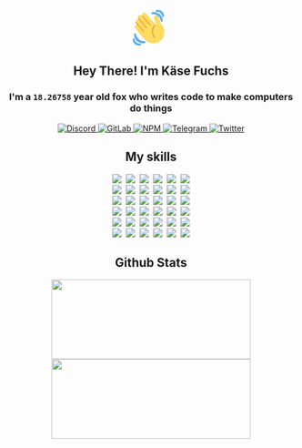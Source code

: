 <div><p align=center><img src=./resources/images/wave.gif width=64px height=64px></p><h2 align=center>Hey There! I'm Käse Fuchs</h2><h3 align=center>I'm a <code>18.26758</code> year old fox who writes code to make computers do things</h3><p align=center><a href=https://discord.com/users/507526681125322772><img alt=Discord src="https://img.shields.io/badge/Discord-5865F2?logo=discord&logoColor=white&style=flat-square#3d86bc04cb43577de80c9cf47655f809"> </a><a href=https://gitlab.com/kasefuchs><img alt=GitLab src="https://img.shields.io/badge/GitLab-330F63?logo=gitlab&logoColor=white&style=flat-square#3d86bc04cb43577de80c9cf47655f809"> </a><a href=https://npmjs.com/~kasefuchs><img alt=NPM src="https://img.shields.io/badge/NPM-CB3837?logo=npm&logoColor=white&style=flat-square#3d86bc04cb43577de80c9cf47655f809"> </a><a href=https://t.me/kasefuchs><img alt=Telegram src="https://img.shields.io/badge/Telegram-2CA5E0?logo=telegram&logoColor=white&style=flat-square#3d86bc04cb43577de80c9cf47655f809"> </a><a href=https://twitter.com/kasefuchs><img alt=Twitter src="https://img.shields.io/badge/Twitter-1DA1F2?logo=twitter&logoColor=white&style=flat-square#3d86bc04cb43577de80c9cf47655f809"></a></p><h2 align=center>My skills</h2><p align=center><a href=https://aws.amazon.com/ ><picture><source srcset="https://skillicons.dev/icons?i=aws&theme=dark#3d86bc04cb43577de80c9cf47655f809" media="(prefers-color-scheme: dark)"><source srcset="https://skillicons.dev/icons?i=aws&theme=light#3d86bc04cb43577de80c9cf47655f809" media="(prefers-color-scheme: light), (prefers-color-scheme: no-preference)"><img src="https://skillicons.dev/icons?i=aws&theme=light#3d86bc04cb43577de80c9cf47655f809"></picture></a>&nbsp;&nbsp;<a href=https://en.wikipedia.org/wiki/Bash_(Unix_shell)><picture><source srcset="https://skillicons.dev/icons?i=bash&theme=dark#3d86bc04cb43577de80c9cf47655f809" media="(prefers-color-scheme: dark)"><source srcset="https://skillicons.dev/icons?i=bash&theme=light#3d86bc04cb43577de80c9cf47655f809" media="(prefers-color-scheme: light), (prefers-color-scheme: no-preference)"><img src="https://skillicons.dev/icons?i=bash&theme=light#3d86bc04cb43577de80c9cf47655f809"></picture></a>&nbsp;&nbsp;<a href=https://discord.com/developers/docs><picture><source srcset="https://skillicons.dev/icons?i=bots&theme=dark#3d86bc04cb43577de80c9cf47655f809" media="(prefers-color-scheme: dark)"><source srcset="https://skillicons.dev/icons?i=bots&theme=light#3d86bc04cb43577de80c9cf47655f809" media="(prefers-color-scheme: light), (prefers-color-scheme: no-preference)"><img src="https://skillicons.dev/icons?i=bots&theme=light#3d86bc04cb43577de80c9cf47655f809"></picture></a>&nbsp;&nbsp;<a href=https://www.cloudflare.com/ ><picture><source srcset="https://skillicons.dev/icons?i=cloudflare&theme=dark#3d86bc04cb43577de80c9cf47655f809" media="(prefers-color-scheme: dark)"><source srcset="https://skillicons.dev/icons?i=cloudflare&theme=light#3d86bc04cb43577de80c9cf47655f809" media="(prefers-color-scheme: light), (prefers-color-scheme: no-preference)"><img src="https://skillicons.dev/icons?i=cloudflare&theme=light#3d86bc04cb43577de80c9cf47655f809"></picture></a>&nbsp;&nbsp;<a href=https://en.wikipedia.org/wiki/CSS><picture><source srcset="https://skillicons.dev/icons?i=css&theme=dark#3d86bc04cb43577de80c9cf47655f809" media="(prefers-color-scheme: dark)"><source srcset="https://skillicons.dev/icons?i=css&theme=light#3d86bc04cb43577de80c9cf47655f809" media="(prefers-color-scheme: light), (prefers-color-scheme: no-preference)"><img src="https://skillicons.dev/icons?i=css&theme=light#3d86bc04cb43577de80c9cf47655f809"></picture></a>&nbsp;&nbsp;<a href=https://www.docker.com/ ><picture><source srcset="https://skillicons.dev/icons?i=docker&theme=dark#3d86bc04cb43577de80c9cf47655f809" media="(prefers-color-scheme: dark)"><source srcset="https://skillicons.dev/icons?i=docker&theme=light#3d86bc04cb43577de80c9cf47655f809" media="(prefers-color-scheme: light), (prefers-color-scheme: no-preference)"><img src="https://skillicons.dev/icons?i=docker&theme=light#3d86bc04cb43577de80c9cf47655f809"></picture></a><br><a href=https://www.electronjs.org/ ><picture><source srcset="https://skillicons.dev/icons?i=electron&theme=dark#3d86bc04cb43577de80c9cf47655f809" media="(prefers-color-scheme: dark)"><source srcset="https://skillicons.dev/icons?i=electron&theme=light#3d86bc04cb43577de80c9cf47655f809" media="(prefers-color-scheme: light), (prefers-color-scheme: no-preference)"><img src="https://skillicons.dev/icons?i=electron&theme=light#3d86bc04cb43577de80c9cf47655f809"></picture></a>&nbsp;&nbsp;<a href=https://expressjs.com/ ><picture><source srcset="https://skillicons.dev/icons?i=express&theme=dark#3d86bc04cb43577de80c9cf47655f809" media="(prefers-color-scheme: dark)"><source srcset="https://skillicons.dev/icons?i=express&theme=light#3d86bc04cb43577de80c9cf47655f809" media="(prefers-color-scheme: light), (prefers-color-scheme: no-preference)"><img src="https://skillicons.dev/icons?i=express&theme=light#3d86bc04cb43577de80c9cf47655f809"></picture></a>&nbsp;&nbsp;<a href=https://www.figma.com/ ><picture><source srcset="https://skillicons.dev/icons?i=figma&theme=dark#3d86bc04cb43577de80c9cf47655f809" media="(prefers-color-scheme: dark)"><source srcset="https://skillicons.dev/icons?i=figma&theme=light#3d86bc04cb43577de80c9cf47655f809" media="(prefers-color-scheme: light), (prefers-color-scheme: no-preference)"><img src="https://skillicons.dev/icons?i=figma&theme=light#3d86bc04cb43577de80c9cf47655f809"></picture></a>&nbsp;&nbsp;<a href=https://firebase.google.com/ ><picture><source srcset="https://skillicons.dev/icons?i=firebase&theme=dark#3d86bc04cb43577de80c9cf47655f809" media="(prefers-color-scheme: dark)"><source srcset="https://skillicons.dev/icons?i=firebase&theme=light#3d86bc04cb43577de80c9cf47655f809" media="(prefers-color-scheme: light), (prefers-color-scheme: no-preference)"><img src="https://skillicons.dev/icons?i=firebase&theme=light#3d86bc04cb43577de80c9cf47655f809"></picture></a>&nbsp;&nbsp;<a href=https://flask.palletsprojects.com/ ><picture><source srcset="https://skillicons.dev/icons?i=flask&theme=dark#3d86bc04cb43577de80c9cf47655f809" media="(prefers-color-scheme: dark)"><source srcset="https://skillicons.dev/icons?i=flask&theme=light#3d86bc04cb43577de80c9cf47655f809" media="(prefers-color-scheme: light), (prefers-color-scheme: no-preference)"><img src="https://skillicons.dev/icons?i=flask&theme=light#3d86bc04cb43577de80c9cf47655f809"></picture></a>&nbsp;&nbsp;<a href=https://cloud.google.com/ ><picture><source srcset="https://skillicons.dev/icons?i=gcp&theme=dark#3d86bc04cb43577de80c9cf47655f809" media="(prefers-color-scheme: dark)"><source srcset="https://skillicons.dev/icons?i=gcp&theme=light#3d86bc04cb43577de80c9cf47655f809" media="(prefers-color-scheme: light), (prefers-color-scheme: no-preference)"><img src="https://skillicons.dev/icons?i=gcp&theme=light#3d86bc04cb43577de80c9cf47655f809"></picture></a><br><a href=https://git-scm.com/ ><picture><source srcset="https://skillicons.dev/icons?i=git&theme=dark#3d86bc04cb43577de80c9cf47655f809" media="(prefers-color-scheme: dark)"><source srcset="https://skillicons.dev/icons?i=git&theme=light#3d86bc04cb43577de80c9cf47655f809" media="(prefers-color-scheme: light), (prefers-color-scheme: no-preference)"><img src="https://skillicons.dev/icons?i=git&theme=light#3d86bc04cb43577de80c9cf47655f809"></picture></a>&nbsp;&nbsp;<a href=https://github.com/ ><picture><source srcset="https://skillicons.dev/icons?i=github&theme=dark#3d86bc04cb43577de80c9cf47655f809" media="(prefers-color-scheme: dark)"><source srcset="https://skillicons.dev/icons?i=github&theme=light#3d86bc04cb43577de80c9cf47655f809" media="(prefers-color-scheme: light), (prefers-color-scheme: no-preference)"><img src="https://skillicons.dev/icons?i=github&theme=light#3d86bc04cb43577de80c9cf47655f809"></picture></a>&nbsp;&nbsp;<a href=https://gitlab.com/ ><picture><source srcset="https://skillicons.dev/icons?i=gitlab&theme=dark#3d86bc04cb43577de80c9cf47655f809" media="(prefers-color-scheme: dark)"><source srcset="https://skillicons.dev/icons?i=gitlab&theme=light#3d86bc04cb43577de80c9cf47655f809" media="(prefers-color-scheme: light), (prefers-color-scheme: no-preference)"><img src="https://skillicons.dev/icons?i=gitlab&theme=light#3d86bc04cb43577de80c9cf47655f809"></picture></a>&nbsp;&nbsp;<a href=https://www.heroku.com/ ><picture><source srcset="https://skillicons.dev/icons?i=heroku&theme=dark#3d86bc04cb43577de80c9cf47655f809" media="(prefers-color-scheme: dark)"><source srcset="https://skillicons.dev/icons?i=heroku&theme=light#3d86bc04cb43577de80c9cf47655f809" media="(prefers-color-scheme: light), (prefers-color-scheme: no-preference)"><img src="https://skillicons.dev/icons?i=heroku&theme=light#3d86bc04cb43577de80c9cf47655f809"></picture></a>&nbsp;&nbsp;<a href=https://en.wikipedia.org/wiki/HTML><picture><source srcset="https://skillicons.dev/icons?i=html&theme=dark#3d86bc04cb43577de80c9cf47655f809" media="(prefers-color-scheme: dark)"><source srcset="https://skillicons.dev/icons?i=html&theme=light#3d86bc04cb43577de80c9cf47655f809" media="(prefers-color-scheme: light), (prefers-color-scheme: no-preference)"><img src="https://skillicons.dev/icons?i=html&theme=light#3d86bc04cb43577de80c9cf47655f809"></picture></a>&nbsp;&nbsp;<a href=https://en.wikipedia.org/wiki/JavaScript><picture><source srcset="https://skillicons.dev/icons?i=js&theme=dark#3d86bc04cb43577de80c9cf47655f809" media="(prefers-color-scheme: dark)"><source srcset="https://skillicons.dev/icons?i=js&theme=light#3d86bc04cb43577de80c9cf47655f809" media="(prefers-color-scheme: light), (prefers-color-scheme: no-preference)"><img src="https://skillicons.dev/icons?i=js&theme=light#3d86bc04cb43577de80c9cf47655f809"></picture></a><br><a href=https://en.wikipedia.org/wiki/Linux><picture><source srcset="https://skillicons.dev/icons?i=linux&theme=dark#3d86bc04cb43577de80c9cf47655f809" media="(prefers-color-scheme: dark)"><source srcset="https://skillicons.dev/icons?i=linux&theme=light#3d86bc04cb43577de80c9cf47655f809" media="(prefers-color-scheme: light), (prefers-color-scheme: no-preference)"><img src="https://skillicons.dev/icons?i=linux&theme=light#3d86bc04cb43577de80c9cf47655f809"></picture></a>&nbsp;&nbsp;<a href=https://mui.com/ ><picture><source srcset="https://skillicons.dev/icons?i=materialui&theme=dark#3d86bc04cb43577de80c9cf47655f809" media="(prefers-color-scheme: dark)"><source srcset="https://skillicons.dev/icons?i=materialui&theme=light#3d86bc04cb43577de80c9cf47655f809" media="(prefers-color-scheme: light), (prefers-color-scheme: no-preference)"><img src="https://skillicons.dev/icons?i=materialui&theme=light#3d86bc04cb43577de80c9cf47655f809"></picture></a>&nbsp;&nbsp;<a href=https://en.wikipedia.org/wiki/Markdown><picture><source srcset="https://skillicons.dev/icons?i=md&theme=dark#3d86bc04cb43577de80c9cf47655f809" media="(prefers-color-scheme: dark)"><source srcset="https://skillicons.dev/icons?i=md&theme=light#3d86bc04cb43577de80c9cf47655f809" media="(prefers-color-scheme: light), (prefers-color-scheme: no-preference)"><img src="https://skillicons.dev/icons?i=md&theme=light#3d86bc04cb43577de80c9cf47655f809"></picture></a>&nbsp;&nbsp;<a href=https://www.mongodb.com/ ><picture><source srcset="https://skillicons.dev/icons?i=mongodb&theme=dark#3d86bc04cb43577de80c9cf47655f809" media="(prefers-color-scheme: dark)"><source srcset="https://skillicons.dev/icons?i=mongodb&theme=light#3d86bc04cb43577de80c9cf47655f809" media="(prefers-color-scheme: light), (prefers-color-scheme: no-preference)"><img src="https://skillicons.dev/icons?i=mongodb&theme=light#3d86bc04cb43577de80c9cf47655f809"></picture></a>&nbsp;&nbsp;<a href=https://www.mysql.com/ ><picture><source srcset="https://skillicons.dev/icons?i=mysql&theme=dark#3d86bc04cb43577de80c9cf47655f809" media="(prefers-color-scheme: dark)"><source srcset="https://skillicons.dev/icons?i=mysql&theme=light#3d86bc04cb43577de80c9cf47655f809" media="(prefers-color-scheme: light), (prefers-color-scheme: no-preference)"><img src="https://skillicons.dev/icons?i=mysql&theme=light#3d86bc04cb43577de80c9cf47655f809"></picture></a>&nbsp;&nbsp;<a href=https://nextjs.org/ ><picture><source srcset="https://skillicons.dev/icons?i=nextjs&theme=dark#3d86bc04cb43577de80c9cf47655f809" media="(prefers-color-scheme: dark)"><source srcset="https://skillicons.dev/icons?i=nextjs&theme=light#3d86bc04cb43577de80c9cf47655f809" media="(prefers-color-scheme: light), (prefers-color-scheme: no-preference)"><img src="https://skillicons.dev/icons?i=nextjs&theme=light#3d86bc04cb43577de80c9cf47655f809"></picture></a><br><a href=https://nodejs.org/en/ ><picture><source srcset="https://skillicons.dev/icons?i=nodejs&theme=dark#3d86bc04cb43577de80c9cf47655f809" media="(prefers-color-scheme: dark)"><source srcset="https://skillicons.dev/icons?i=nodejs&theme=light#3d86bc04cb43577de80c9cf47655f809" media="(prefers-color-scheme: light), (prefers-color-scheme: no-preference)"><img src="https://skillicons.dev/icons?i=nodejs&theme=light#3d86bc04cb43577de80c9cf47655f809"></picture></a>&nbsp;&nbsp;<a href=https://www.postgresql.org/ ><picture><source srcset="https://skillicons.dev/icons?i=postgres&theme=dark#3d86bc04cb43577de80c9cf47655f809" media="(prefers-color-scheme: dark)"><source srcset="https://skillicons.dev/icons?i=postgres&theme=light#3d86bc04cb43577de80c9cf47655f809" media="(prefers-color-scheme: light), (prefers-color-scheme: no-preference)"><img src="https://skillicons.dev/icons?i=postgres&theme=light#3d86bc04cb43577de80c9cf47655f809"></picture></a>&nbsp;&nbsp;<a href=https://learn.microsoft.com/en-us/powershell/ ><picture><source srcset="https://skillicons.dev/icons?i=powershell&theme=dark#3d86bc04cb43577de80c9cf47655f809" media="(prefers-color-scheme: dark)"><source srcset="https://skillicons.dev/icons?i=powershell&theme=light#3d86bc04cb43577de80c9cf47655f809" media="(prefers-color-scheme: light), (prefers-color-scheme: no-preference)"><img src="https://skillicons.dev/icons?i=powershell&theme=light#3d86bc04cb43577de80c9cf47655f809"></picture></a>&nbsp;&nbsp;<a href=https://www.python.org/ ><picture><source srcset="https://skillicons.dev/icons?i=py&theme=dark#3d86bc04cb43577de80c9cf47655f809" media="(prefers-color-scheme: dark)"><source srcset="https://skillicons.dev/icons?i=py&theme=light#3d86bc04cb43577de80c9cf47655f809" media="(prefers-color-scheme: light), (prefers-color-scheme: no-preference)"><img src="https://skillicons.dev/icons?i=py&theme=light#3d86bc04cb43577de80c9cf47655f809"></picture></a>&nbsp;&nbsp;<a href=https://www.raspberrypi.org/ ><picture><source srcset="https://skillicons.dev/icons?i=raspberrypi&theme=dark#3d86bc04cb43577de80c9cf47655f809" media="(prefers-color-scheme: dark)"><source srcset="https://skillicons.dev/icons?i=raspberrypi&theme=light#3d86bc04cb43577de80c9cf47655f809" media="(prefers-color-scheme: light), (prefers-color-scheme: no-preference)"><img src="https://skillicons.dev/icons?i=raspberrypi&theme=light#3d86bc04cb43577de80c9cf47655f809"></picture></a>&nbsp;&nbsp;<a href=https://reactjs.org/ ><picture><source srcset="https://skillicons.dev/icons?i=react&theme=dark#3d86bc04cb43577de80c9cf47655f809" media="(prefers-color-scheme: dark)"><source srcset="https://skillicons.dev/icons?i=react&theme=light#3d86bc04cb43577de80c9cf47655f809" media="(prefers-color-scheme: light), (prefers-color-scheme: no-preference)"><img src="https://skillicons.dev/icons?i=react&theme=light#3d86bc04cb43577de80c9cf47655f809"></picture></a><br><a href=https://redux.js.org/ ><picture><source srcset="https://skillicons.dev/icons?i=redux&theme=dark#3d86bc04cb43577de80c9cf47655f809" media="(prefers-color-scheme: dark)"><source srcset="https://skillicons.dev/icons?i=redux&theme=light#3d86bc04cb43577de80c9cf47655f809" media="(prefers-color-scheme: light), (prefers-color-scheme: no-preference)"><img src="https://skillicons.dev/icons?i=redux&theme=light#3d86bc04cb43577de80c9cf47655f809"></picture></a>&nbsp;&nbsp;<a href=https://en.wikipedia.org/wiki/Regular_expression><picture><source srcset="https://skillicons.dev/icons?i=regex&theme=dark#3d86bc04cb43577de80c9cf47655f809" media="(prefers-color-scheme: dark)"><source srcset="https://skillicons.dev/icons?i=regex&theme=light#3d86bc04cb43577de80c9cf47655f809" media="(prefers-color-scheme: light), (prefers-color-scheme: no-preference)"><img src="https://skillicons.dev/icons?i=regex&theme=light#3d86bc04cb43577de80c9cf47655f809"></picture></a>&nbsp;&nbsp;<a href=https://en.wikipedia.org/wiki/Sass_(stylesheet_language)><picture><source srcset="https://skillicons.dev/icons?i=sass&theme=dark#3d86bc04cb43577de80c9cf47655f809" media="(prefers-color-scheme: dark)"><source srcset="https://skillicons.dev/icons?i=sass&theme=light#3d86bc04cb43577de80c9cf47655f809" media="(prefers-color-scheme: light), (prefers-color-scheme: no-preference)"><img src="https://skillicons.dev/icons?i=sass&theme=light#3d86bc04cb43577de80c9cf47655f809"></picture></a>&nbsp;&nbsp;<a href=https://www.typescriptlang.org/ ><picture><source srcset="https://skillicons.dev/icons?i=ts&theme=dark#3d86bc04cb43577de80c9cf47655f809" media="(prefers-color-scheme: dark)"><source srcset="https://skillicons.dev/icons?i=ts&theme=light#3d86bc04cb43577de80c9cf47655f809" media="(prefers-color-scheme: light), (prefers-color-scheme: no-preference)"><img src="https://skillicons.dev/icons?i=ts&theme=light#3d86bc04cb43577de80c9cf47655f809"></picture></a>&nbsp;&nbsp;<a href=https://unity.com/ ><picture><source srcset="https://skillicons.dev/icons?i=unity&theme=dark#3d86bc04cb43577de80c9cf47655f809" media="(prefers-color-scheme: dark)"><source srcset="https://skillicons.dev/icons?i=unity&theme=light#3d86bc04cb43577de80c9cf47655f809" media="(prefers-color-scheme: light), (prefers-color-scheme: no-preference)"><img src="https://skillicons.dev/icons?i=unity&theme=light#3d86bc04cb43577de80c9cf47655f809"></picture></a>&nbsp;&nbsp;<a href=https://workers.cloudflare.com/ ><picture><source srcset="https://skillicons.dev/icons?i=workers&theme=dark#3d86bc04cb43577de80c9cf47655f809" media="(prefers-color-scheme: dark)"><source srcset="https://skillicons.dev/icons?i=workers&theme=light#3d86bc04cb43577de80c9cf47655f809" media="(prefers-color-scheme: light), (prefers-color-scheme: no-preference)"><img src="https://skillicons.dev/icons?i=workers&theme=light#3d86bc04cb43577de80c9cf47655f809"></picture></a><br></p><h2 align=center>Github Stats</h2><p align=center><picture><source srcset="https://github-readme-stats-kasefuchs.vercel.app/api/?count_private=true&hide_border=true&hide_rank=true&line_height=20&hide_title=true&username=Kasefuchs&theme=dark#3d86bc04cb43577de80c9cf47655f809" media="(prefers-color-scheme: dark)"><source srcset="https://github-readme-stats-kasefuchs.vercel.app/api/?count_private=true&hide_border=true&hide_rank=true&line_height=20&hide_title=true&username=Kasefuchs&theme=light#3d86bc04cb43577de80c9cf47655f809" media="(prefers-color-scheme: light), (prefers-color-scheme: no-preference)"><img align=middle width=350 height=140 src="https://github-readme-stats-kasefuchs.vercel.app/api/?count_private=true&hide_border=true&hide_rank=true&line_height=20&hide_title=true&username=Kasefuchs&theme=light#3d86bc04cb43577de80c9cf47655f809"></picture><picture><source srcset="https://github-readme-stats-kasefuchs.vercel.app/api/top-langs/?count_private=true&hide_border=true&layout=compact&username=Kasefuchs&theme=dark#3d86bc04cb43577de80c9cf47655f809" media="(prefers-color-scheme: dark)"><source srcset="https://github-readme-stats-kasefuchs.vercel.app/api/top-langs/?count_private=true&hide_border=true&layout=compact&username=Kasefuchs&theme=light#3d86bc04cb43577de80c9cf47655f809" media="(prefers-color-scheme: light), (prefers-color-scheme: no-preference)"><img align=middle width=350 height=140 src="https://github-readme-stats-kasefuchs.vercel.app/api/top-langs/?count_private=true&hide_border=true&layout=compact&username=Kasefuchs&theme=light#3d86bc04cb43577de80c9cf47655f809"></picture></p><img src="https://hit.yhype.me/github/profile?user_id=64592097#3d86bc04cb43577de80c9cf47655f809" alt=""></div>
